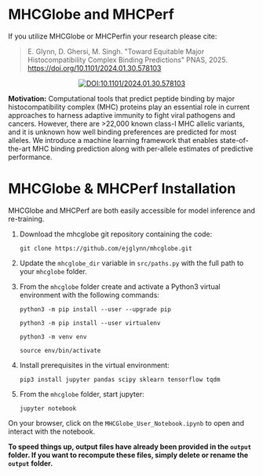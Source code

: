 <div align="left">

# MHCGlobe and MHCPerf

</div>

If you utilize MHCGlobe or MHCPerfin your research please cite:

> E. Glynn, D. Ghersi, M. Singh. "Toward Equitable Major Histocompatibility Complex Binding Predictions" PNAS, 2025. https://doi.org/10.1101/2024.01.30.578103


<div align="center">
    
[![DOI:10.1101/2024.01.30.578103](http://img.shields.io/badge/DOI-10.1101/2024.01.30.578103-B31B1B.svg)]([[https://mhcglobe](https://doi.org/10.1101/2024.01.30.578103)]())

</div>


**Motivation:** Computational tools that predict peptide binding by major histocompatibility complex (MHC) proteins play an essential role in current approaches to harness adaptive immunity to fight viral pathogens and cancers. However, there are >22,000 known class-I MHC allelic variants, and it is unknown how well binding preferences are predicted for most alleles. We introduce a machine learning framework that enables state-of-the-art MHC binding prediction along with per-allele estimates of predictive performance. 


# MHCGlobe & MHCPerf Installation

MHCGlobe and MHCPerf are both easily accessible for model inference and re-training.

1) Download the mhcglobe git repository containing the code:

    `git clone https://github.com/ejglynn/mhcglobe.git`

2) Update the `mhcglobe_dir` variable in `src/paths.py` with the full path to your `mhcglobe` folder.
    
3) From the `mhcglobe` folder create and activate a Python3 virtual environment with the following commands:

    `python3 -m pip install --user --upgrade pip`

    `python3 -m pip install --user virtualenv`

    `python3 -m venv env`
    
    `source env/bin/activate`

4) Install prerequisites in the virtual environment:

    `pip3 install jupyter pandas scipy sklearn tensorflow tqdm`

5) From the `mhcglobe` folder, start jupyter:

    `jupyter notebook`

On your browser, click on the `MHCGlobe_User_Notebook.ipynb` to open and interact with the notebook.

**To speed things up, output files have already been provided in the `output` folder. If you want to recompute these files, simply delete or rename the `output` folder.**

